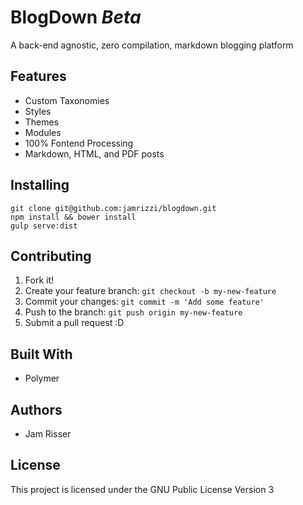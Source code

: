 # BlogDown _Beta_
A back-end agnostic, zero compilation, markdown blogging platform

## Features
* Custom Taxonomies
* Styles
* Themes
* Modules
* 100% Fontend Processing
* Markdown, HTML, and PDF posts

## Installing
```
git clone git@github.com:jamrizzi/blogdown.git
npm install && bower install
gulp serve:dist
```

## Contributing
1. Fork it!
2. Create your feature branch: `git checkout -b my-new-feature`
3. Commit your changes: `git commit -m 'Add some feature'`
4. Push to the branch: `git push origin my-new-feature`
5. Submit a pull request :D

## Built With
* Polymer

## Authors
* Jam Risser

## License
This project is licensed under the GNU Public License Version 3
